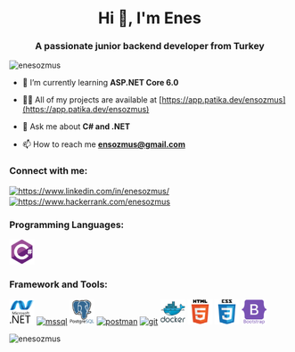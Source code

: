 <h1 align="center">Hi 👋, I'm Enes</h1>
<h3 align="center">A passionate junior backend developer from Turkey</h3>

<p align="left"> <img src="https://komarev.com/ghpvc/?username=enesozmus&label=Profile%20views&color=0e75b6&style=flat" alt="enesozmus" /> </p>


- 🌱 I’m currently learning **ASP.NET Core 6.0**

- 👨‍💻 All of my projects are available at [https://app.patika.dev/ensozmus](https://app.patika.dev/ensozmus)

- 💬 Ask me about **C# and .NET**

- 📫 How to reach me **ensozmus@gmail.com**

<h3 align="left">Connect with me:</h3>
<p align="left">
<a href="https://www.linkedin.com/in/enesozmus/" target="blank"><img align="center" src="https://raw.githubusercontent.com/rahuldkjain/github-profile-readme-generator/master/src/images/icons/Social/linked-in-alt.svg" alt="https://www.linkedin.com/in/enesozmus/" height="30" width="40" /></a>
<a href="https://www.hackerrank.com/enesozmus" target="blank"><img align="center" src="https://raw.githubusercontent.com/rahuldkjain/github-profile-readme-generator/master/src/images/icons/Social/hackerrank.svg" alt="https://www.hackerrank.com/enesozmus" height="30" width="40" /></a>
</p>

<h3 align="left">Programming Languages:</h3>
<a href="https://www.w3schools.com/cs/" target="_blank" rel="noreferrer"> <img src="https://raw.githubusercontent.com/devicons/devicon/master/icons/csharp/csharp-original.svg" alt="csharp" width="45" height="45"/></a>

<h3 align="left">Framework and Tools:</h3>
<p align="left">
  <a href="https://dotnet.microsoft.com/" target="_blank" rel="noreferrer"> <img src="https://raw.githubusercontent.com/devicons/devicon/master/icons/dot-net/dot-net-original-wordmark.svg" alt="dotnet" width="45" height="45"/></a>
  <a href="https://www.microsoft.com/en-us/sql-server" target="_blank" rel="noreferrer"> <img src="https://www.svgrepo.com/show/303229/microsoft-sql-server-logo.svg" alt="mssql" width="45" height="45"/></a>
  <a href="https://www.postgresql.org" target="_blank" rel="noreferrer"> <img src="https://raw.githubusercontent.com/devicons/devicon/master/icons/postgresql/postgresql-original-wordmark.svg" alt="postgresql" width="45" height="45"/></a>
  <a href="https://postman.com" target="_blank" rel="noreferrer"> <img src="https://www.vectorlogo.zone/logos/getpostman/getpostman-icon.svg" alt="postman" width="45" height="45"/></a>
  <a href="https://git-scm.com/" target="_blank" rel="noreferrer"> <img src="https://www.vectorlogo.zone/logos/git-scm/git-scm-icon.svg" alt="git" width="45" height="45"/></a>
<a href="https://www.docker.com/" target="_blank" rel="noreferrer"> <img src="https://raw.githubusercontent.com/devicons/devicon/master/icons/docker/docker-original-wordmark.svg" alt="docker" width="45" height="45"/></a>
  <a href="https://www.w3.org/html/" target="_blank" rel="noreferrer"> <img src="https://raw.githubusercontent.com/devicons/devicon/master/icons/html5/html5-original-wordmark.svg" alt="html5" width="45" height="45"/></a>
  <a href="https://www.w3schools.com/css/" target="_blank" rel="noreferrer"> <img src="https://raw.githubusercontent.com/devicons/devicon/master/icons/css3/css3-original-wordmark.svg" alt="css3" width="45" height="45"/></a>
  <a href="https://getbootstrap.com" target="_blank" rel="noreferrer"> <img src="https://raw.githubusercontent.com/devicons/devicon/master/icons/bootstrap/bootstrap-plain-wordmark.svg" alt="bootstrap" width="45" height="45"/></a>
</p>

<p><img align="left" src="https://github-readme-stats.vercel.app/api/top-langs?username=enesozmus&show_icons=true&locale=en&layout=compact" alt="enesozmus" /></p>
